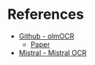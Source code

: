 # References

- [Github - olmOCR](https://github.com/allenai/olmocr)
  - [Paper](https://arxiv.org/pdf/2502.18443v1)
- [Mistral - Mistral OCR](https://mistral.ai/fr/news/mistral-ocr)